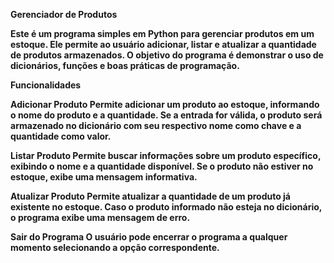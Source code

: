 <strong>Gerenciador de Produtos<strong>

Este é um programa simples em Python para gerenciar produtos em um estoque. Ele permite ao usuário adicionar, listar e atualizar a quantidade de produtos armazenados. O objetivo do programa é demonstrar o uso de dicionários, funções e boas práticas de programação.

Funcionalidades

Adicionar Produto
Permite adicionar um produto ao estoque, informando o nome do produto e a quantidade. Se a entrada for válida, o produto será armazenado no dicionário com seu respectivo nome como chave e a quantidade como valor.

Listar Produto
Permite buscar informações sobre um produto específico, exibindo o nome e a quantidade disponível. Se o produto não estiver no estoque, exibe uma mensagem informativa.

Atualizar Produto
Permite atualizar a quantidade de um produto já existente no estoque. Caso o produto informado não esteja no dicionário, o programa exibe uma mensagem de erro.

Sair do Programa
O usuário pode encerrar o programa a qualquer momento selecionando a opção correspondente.
